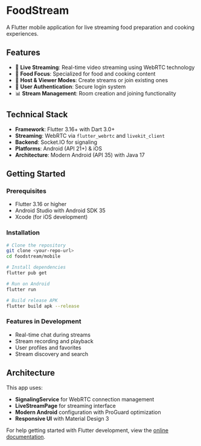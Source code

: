 # FoodStream

A Flutter mobile application for live streaming food preparation and cooking experiences.

## Features

- 📱 **Live Streaming**: Real-time video streaming using WebRTC technology
- 🍔 **Food Focus**: Specialized for food and cooking content
- 👥 **Host & Viewer Modes**: Create streams or join existing ones
- 🔐 **User Authentication**: Secure login system
- 📊 **Stream Management**: Room creation and joining functionality

## Technical Stack

- **Framework**: Flutter 3.16+ with Dart 3.0+
- **Streaming**: WebRTC via `flutter_webrtc` and `livekit_client`
- **Backend**: Socket.IO for signaling
- **Platforms**: Android (API 21+) & iOS
- **Architecture**: Modern Android (API 35) with Java 17

## Getting Started

### Prerequisites

- Flutter 3.16 or higher
- Android Studio with Android SDK 35
- Xcode (for iOS development)

### Installation

```bash
# Clone the repository
git clone <your-repo-url>
cd foodstream/mobile

# Install dependencies
flutter pub get

# Run on Android
flutter run

# Build release APK
flutter build apk --release
```

### Features in Development

- Real-time chat during streams
- Stream recording and playback
- User profiles and favorites
- Stream discovery and search

## Architecture

This app uses:

- **SignalingService** for WebRTC connection management
- **LiveStreamPage** for streaming interface
- **Modern Android** configuration with ProGuard optimization
- **Responsive UI** with Material Design 3

For help getting started with Flutter development, view the
[online documentation](https://docs.flutter.dev/).
